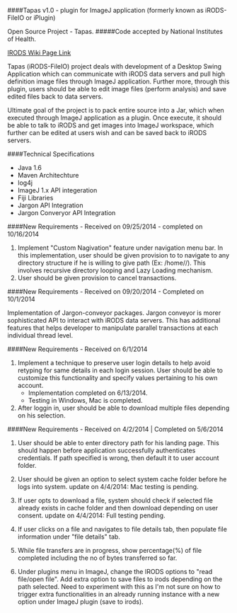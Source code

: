 ####Tapas v1.0 - plugin for ImageJ application (formerly known as iRODS-FileIO or iPlugin)

Open Source Project - Tapas. 
#####Code accepted by National Institutes of Health. 


[IRODS Wiki Page Link](http://wiki.irods.org/index.php/IRODS:Data_Grids,_Digital_Libraries,_Persistent_Archives,_and_Real-time_Data_Systems)

Tapas (iRODS-FileIO) project deals with development of a Desktop Swing Application which can communicate with iRODS data servers and pull high definition image files through ImageJ application. Further more, through this plugin, users should be able to edit image files (perform analysis) and save edited files back to data servers.

Ultimate goal of the project is to pack entire source into a Jar, which when executed through ImageJ application as a plugin. Once execute, it should be able to talk to iRODS and get images into ImageJ workspace, which further can be edited at users wish and can be saved back to iRODS servers.

####Technical Specifications
   * Java 1.6
   * Maven Architechture
   * log4j
   * ImageJ 1.x API integeration
   * Fiji Libraries
   * Jargon API Integration
   * Jargon Converyor API Integration

####New Requirements - Received on 09/25/2014 - completed on 10/16/2014

1. Implement "Custom Nagivation" feature under navigation menu bar. In this implementation, user should be given provision to to navigate to any directory structure if he is willing to give path (Ex: <zone>/home/<accountName>/<folders>). This involves recursive directory looping and Lazy Loading mechanism.
2. User should be given provision to cancel transactions. 


####New Requirements - Received on 09/20/2014 - Completed on 10/1/2014

Implementation of Jargon-conveyor packages. Jargon conveyor is morer sophisticated API to interact with iRODS data servers. This has additional features that helps developer to manipulate parallel transactions at each individual thread level.


####New Requirements - Received on 6/1/2014

1. Implement a technique to preserve user login details to help avoid retyping for same details in each login session. User should be able to customize this functionality and specify values pertaining to his own account. 
    * Implementation completed on 6/13/2014.
    * Testing in Windows, Mac is completed.
2. After loggin in, user should be able to download multiple files depending on his selection.

####New Requirements - Received on 4/2/2014 | Completed on 5/6/2014

1. User should be able to enter directory path for his landing page. This should happen before application successfully authenticates credentials. If path specified is wrong, then default it to user account folder.

2. User should be given an option to select system cache folder before he logs into system. 
    update on 4/4/2014: Mac testing is pending.

3. If user opts to download a file, system should check if selected file already exists in cache folder and then download depending on user consent. 
    update on 4/4/2014: Full testing pending.

4. If user clicks on a file and navigates to file details tab, then populate file information under "file details" tab.
5. While file transfers are in progress, show percentage(%) of file completed including the no of bytes transferred so far. 
6. Under plugins menu in ImageJ, change the IRODS options to "read file/open file". Add extra option to save files to irods depending on the path selected. Need to experiment with this as I'm not sure on how to trigger extra functionalities in an already running instance with a new option under ImageJ plugin (save to irods).


